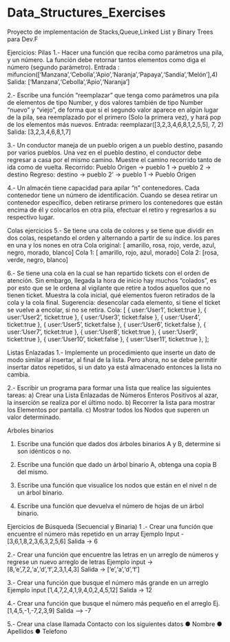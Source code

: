 # Data_Structures_Exercises
Proyecto de implementación de Stacks,Queue,Linked List y Binary Trees para Dev.F

Ejercicios:
Pilas
1.- Hacer una función que reciba como parámetros una pila, y un número.
  La función debe retornar tantos elementos como diga el número (segundo parámetro).
  Entrada : mifuncion([‘Manzana’,‘Cebolla’,‘Apio’,‘Naranja’,‘Papaya’,‘Sandía’,‘Melón’],4)
  Salida: [‘Manzana’,‘Cebolla’,‘Apio’,‘Naranja’]
  
2.- Escribe una función “reemplazar” que tenga como parámetros una pila de elementos de tipo
  Number, y dos valores también de tipo Number “nuevo” y “viejo”, de forma que si el segundo
  valor aparece en algún lugar de la pila, sea reemplazado por el primero (Solo la primera vez), y
  hará pop de los elementos más nuevos.
  Entrada: reemplazar([3,2,3,4,6,8,1,2,5,5], 7, 2)
  Salida: [3,2,3,4,6,8,1,7]
  
3.- Un conductor maneja de un pueblo origen a un pueblo destino, pasando por varios
  pueblos. Una vez en el pueblo destino, el conductor debe regresar a casa por el mismo
  camino. Muestre el camino recorrido tanto de ida como de vuelta.
  Recorrido: Pueblo Origen → pueblo 1 → pueblo 2 → destino
  Regreso: destino → pueblo 2’ → pueblo 1 → Pueblo Origen
  
4.- Un almacén tiene capacidad para apilar “n” contenedores. Cada contenedor tiene un
  número de identificación. Cuando se desea retirar un contenedor específico, deben retirarse
  primero los contenedores que están encima de él y colocarlos en otra pila, efectuar el retiro y
  regresarlos a su respectivo lugar.
  
  
  Colas ejercicios
5.- Se tiene una cola de colores y se tiene que dividir en dos colas, respetando el orden y
  alternando a partir de su índice. los pares en una y los nones en otra
  Cola original: [ amarillo, rosa, rojo, verde, azul, negro, morado, blanco]
  Cola 1: [ amarillo, rojo, azul, morado]
  Cola 2: [rosa, verde, negro, blanco]
  
6.- Se tiene una cola en la cual se han repartido tickets con el orden de atención. Sin embargo,
  llegada la hora de inicio hay muchos “colados”, es por esto que se le ordena al vigilante que
  retire a todos aquellos que no tienen ticket. Muestra la cola inicial, qué elementos fueron
  retirados de la cola y la cola final.
  Sugerencia: desencolar cada elemento, si tiene el ticket se vuelve a encolar, si no se retira.
  Cola: [
  { user:‘User1’, ticket:true },
  { user:‘User2’, ticket:true },
  { user:‘User3’, ticket:false },
  { user:‘User4’, ticket:true },
  { user:‘User5’, ticket:false },
  { user:‘User6’, ticket:false },
  { user:‘User7’, ticket:true },
  { user:‘User8’, ticket:true },
  { user:‘User9’, ticket:true },
  { user:‘User10’, ticket:false },
  { user:‘User11’, ticket:true },
  ];


Listas Enlazadas
1.- Implemente un procedimiento que inserte un dato de modo similar al insertar, al final de la
  lista. Pero ahora, no se debe permitir insertar datos repetidos, si un dato ya está almacenado
  entonces la lista no cambia.
  
2.- Escribir un programa para formar una lista que realice las siguientes tareas:
  a) Crear una Lista Enlazadas de Números Enteros Positivos al azar, la inserción se realiza por el último nodo.
  b) Recorrer la lista para mostrar los Elementos por pantalla.
  c) Mostrar todos los Nodos que superen un valor determinado.

Arboles binarios
1. Escribe una función que dados dos árboles binarios A y B, determine si son idénticos o no.

2. Escribe una función que dado un árbol binario A, obtenga una copia B del mismo.

3. Escribe una función que visualice los nodos que están en el nivel n de un árbol binario.

4. Escribe una función que devuelva el número de hojas de un árbol binario.
 
 
 Ejercicios de Búsqueda (Secuencial y Binaria)
1 .- Crear una función que encuentre el número más repetido en un array
  Ejemplo Input - [3,6,1,8,2,3,6,3,2,5,6]
  Salida -> 6

2.- Crear una función que encuentre las letras en un arreglo de números y regrese un nuevo arreglo de letras
  Ejemplo input -> [8,‘e’,7,2,‘a’,‘d’,‘f’,2,3,1,4,3]
  Salida → [‘e’,‘a’,‘d’,‘f’]

3.- Crear una función que busque el número más grande en un arreglo
  Ejemplo input [1,4,7,2,4,1,9,4,0,2,4,5,12]
  Salida -> 12

4.- Crear una función que busque el número más pequeño en el arreglo
  Ej. [1,4,5,-1,-7,2,3,9]
  Salida --> -7

5.- Crear una clase llamada Contacto con los siguientes datos
  ● Nombre
  ● Apellidos
  ● Telefono
